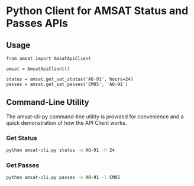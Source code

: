 # Python Client for AMSAT Status and Passes APIs

## Usage

```
from amsat import AmsatApiClient

amsat = AmsatApiClient()

status = amsat.get_sat_status('AO-91', hours=24)
passes = amsat.get_sat_passes('CM85', 'AO-91')
```

## Command-Line Utility
The amsat-cli-py command-line utility is provided for convenience and a quick demonstration of how the API Client works.

### Get Status
```bash
python amsat-cli.py status -n AO-91 -h 24
```

### Get Passes
```bash
python amsat-cli.py passes -o AO-91 -l CM85
```
